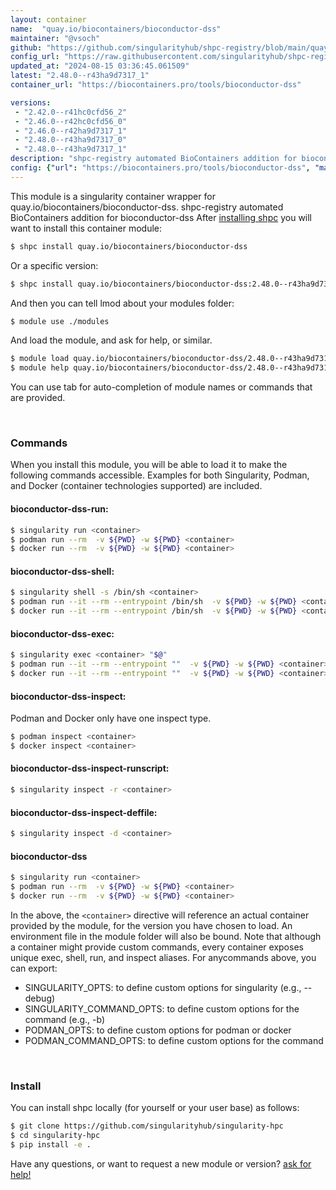 ```yaml
---
layout: container
name:  "quay.io/biocontainers/bioconductor-dss"
maintainer: "@vsoch"
github: "https://github.com/singularityhub/shpc-registry/blob/main/quay.io/biocontainers/bioconductor-dss/container.yaml"
config_url: "https://raw.githubusercontent.com/singularityhub/shpc-registry/main/quay.io/biocontainers/bioconductor-dss/container.yaml"
updated_at: "2024-08-15 03:36:45.061509"
latest: "2.48.0--r43ha9d7317_1"
container_url: "https://biocontainers.pro/tools/bioconductor-dss"

versions:
 - "2.42.0--r41hc0cfd56_2"
 - "2.46.0--r42hc0cfd56_0"
 - "2.46.0--r42ha9d7317_1"
 - "2.48.0--r43ha9d7317_0"
 - "2.48.0--r43ha9d7317_1"
description: "shpc-registry automated BioContainers addition for bioconductor-dss"
config: {"url": "https://biocontainers.pro/tools/bioconductor-dss", "maintainer": "@vsoch", "description": "shpc-registry automated BioContainers addition for bioconductor-dss", "latest": {"2.48.0--r43ha9d7317_1": "sha256:a1579ce52fa77cd078b5886690f90283e310b090951e423b54c3e1972c024747"}, "tags": {"2.42.0--r41hc0cfd56_2": "sha256:9d2d24749288e234b41083354fa98cd8edc12778d8f8c70b82761b7aa11d0f14", "2.46.0--r42hc0cfd56_0": "sha256:da0704c6f3692c1abf3cc96a48d60dcb55ff7fdc2f656fcb600d9051b770e73d", "2.46.0--r42ha9d7317_1": "sha256:74ae38e691e25d9081e86946e55285dee946284f947235e2db3c3f5278b939d7", "2.48.0--r43ha9d7317_0": "sha256:bb08ce92870c01cd65247be3c806b1c864c3bc4a5cdb921a785b701d1370f944", "2.48.0--r43ha9d7317_1": "sha256:a1579ce52fa77cd078b5886690f90283e310b090951e423b54c3e1972c024747"}, "docker": "quay.io/biocontainers/bioconductor-dss"}
---
```


This module is a singularity container wrapper for quay.io/biocontainers/bioconductor-dss.
shpc-registry automated BioContainers addition for bioconductor-dss
After [installing shpc](#install) you will want to install this container module:


```bash
$ shpc install quay.io/biocontainers/bioconductor-dss
```

Or a specific version:

```bash
$ shpc install quay.io/biocontainers/bioconductor-dss:2.48.0--r43ha9d7317_1
```

And then you can tell lmod about your modules folder:

```bash
$ module use ./modules
```

And load the module, and ask for help, or similar.

```bash
$ module load quay.io/biocontainers/bioconductor-dss/2.48.0--r43ha9d7317_1
$ module help quay.io/biocontainers/bioconductor-dss/2.48.0--r43ha9d7317_1
```

You can use tab for auto-completion of module names or commands that are provided.

<br>

### Commands

When you install this module, you will be able to load it to make the following commands accessible.
Examples for both Singularity, Podman, and Docker (container technologies supported) are included.

#### bioconductor-dss-run:

```bash
$ singularity run <container>
$ podman run --rm  -v ${PWD} -w ${PWD} <container>
$ docker run --rm  -v ${PWD} -w ${PWD} <container>
```

#### bioconductor-dss-shell:

```bash
$ singularity shell -s /bin/sh <container>
$ podman run --it --rm --entrypoint /bin/sh  -v ${PWD} -w ${PWD} <container>
$ docker run --it --rm --entrypoint /bin/sh  -v ${PWD} -w ${PWD} <container>
```

#### bioconductor-dss-exec:

```bash
$ singularity exec <container> "$@"
$ podman run --it --rm --entrypoint ""  -v ${PWD} -w ${PWD} <container> "$@"
$ docker run --it --rm --entrypoint ""  -v ${PWD} -w ${PWD} <container> "$@"
```

#### bioconductor-dss-inspect:

Podman and Docker only have one inspect type.

```bash
$ podman inspect <container>
$ docker inspect <container>
```

#### bioconductor-dss-inspect-runscript:

```bash
$ singularity inspect -r <container>
```

#### bioconductor-dss-inspect-deffile:

```bash
$ singularity inspect -d <container>
```



#### bioconductor-dss

```bash
$ singularity run <container>
$ podman run --rm  -v ${PWD} -w ${PWD} <container>
$ docker run --rm  -v ${PWD} -w ${PWD} <container>
```


In the above, the `<container>` directive will reference an actual container provided
by the module, for the version you have chosen to load. An environment file in the
module folder will also be bound. Note that although a container
might provide custom commands, every container exposes unique exec, shell, run, and
inspect aliases. For anycommands above, you can export:

 - SINGULARITY_OPTS: to define custom options for singularity (e.g., --debug)
 - SINGULARITY_COMMAND_OPTS: to define custom options for the command (e.g., -b)
 - PODMAN_OPTS: to define custom options for podman or docker
 - PODMAN_COMMAND_OPTS: to define custom options for the command

<br>

### Install

You can install shpc locally (for yourself or your user base) as follows:

```bash
$ git clone https://github.com/singularityhub/singularity-hpc
$ cd singularity-hpc
$ pip install -e .
```

Have any questions, or want to request a new module or version? [ask for help!](https://github.com/singularityhub/singularity-hpc/issues)